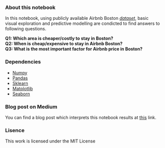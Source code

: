 ### About this notebook
In this notebook, using publicly available Airbnb Boston [_dataset_](https://www.kaggle.com/airbnb/boston), basic visual exploration and predictive modelling are condicted to find answers to following questions.  

   **Q1: Which area is cheaper/costly to stay in Boston?  
   Q2: When is cheap/expensive to stay in Airbnb Boston?  
   Q3: What is the most important factor for Airbnb price in Boston?**  

### Dependencies 
* [Numpy](http://www.numpy.org/)
* [Pandas](https://pandas.pydata.org/)
* [Sklearn](https://scikit-learn.org/stable/index.html)
* [Matplotlib](https://matplotlib.org/v)
* [Seaborn](https://seaborn.pydata.org/)

### Blog post on Medium
You can find a blog post which interprets this notebook results at [this](https://medium.com/@tserenchimedganbold) link. 

### Lisence
This work is licensed under the MIT License
